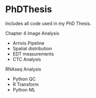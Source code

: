# PhDThesis
Includes all code used in my PhD Thesis.

Chapter 4
Image Analysis
- Arrivis Pipeline
- Spatial distribution 
- EDT measurements
- CTC Analysis

RNAseq Analysis
- Python QC
- R Transform
- Python ML
